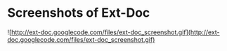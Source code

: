 # Screenshots of Ext-Doc #

![http://ext-doc.googlecode.com/files/ext-doc_screenshot.gif](http://ext-doc.googlecode.com/files/ext-doc_screenshot.gif)